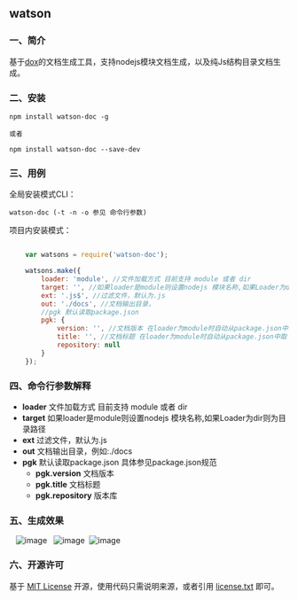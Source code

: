 ## watson

### 一、简介

基于[dox](https://github.com/tj/dox)的文档生成工具，支持nodejs模块文档生成，以及纯Js结构目录文档生成。
### 二、安装

    npm install watson-doc -g

    或者

    npm install watson-doc --save-dev
    
     
### 三、用例

全局安装模式CLI：

    watson-doc (-t -n -o 参见 命令行参数)

项目内安装模式：

```js

    var watsons = require('watson-doc');

    watsons.make({
        loader: 'module', //文件加载方式 目前支持 module 或者 dir
        target: '', //如果loader是module则设置nodejs 模块名称,如果Loader为dir则为目录路径
        ext: '.js$', //过滤文件，默认为.js
        out: './docs', //文档输出目录，
        //pgk 默认读取package.json
        pgk: {
            version: '', //文档版本 在loader为module时自动从package.json中取
            title: '', //文档标题 在loader为module时自动从package.json中取
            repository: null
        }
    });
```

### 四、命令行参数解释

* **loader** 文件加载方式 目前支持 module 或者 dir
* **target** 如果loader是module则设置nodejs 模块名称,如果Loader为dir则为目录路径
* **ext**    过滤文件，默认为.js
* **out**    文档输出目录，例如:./docs
* **pgk**    默认读取package.json 具体参见package.json规范
    * **pgk.version** 文档版本
    * **pgk.title** 文档标题
    * **pgk.repository** 版本库

### 五、生成效果

    ![image](https://raw.githubusercontent.com/Beven91/watson-doc/master/screenshots/index.png)
    ![image](https://raw.githubusercontent.com/Beven91/watson-doc/master/screenshots/fun.png)
    ![image](https://raw.githubusercontent.com/Beven91/watson-doc/master/screenshots/source.png)
  

### 六、开源许可
基于 [MIT License](http://zh.wikipedia.org/wiki/MIT_License) 开源，使用代码只需说明来源，或者引用 [license.txt](https://github.com/sofish/typo.css/blob/master/license.txt) 即可。

